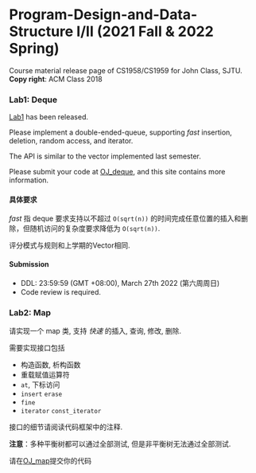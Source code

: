 # Program-Design-and-Data-Structure I/II (2021 Fall & 2022 Spring)
Course material release page of CS1958/CS1959 for John Class, SJTU. <br>
**Copy right**: ACM Class 2018

### Lab1: Deque
[Lab1](./Lab1-deque) has been released. <br>

Please implement a double-ended-queue, supporting *fast* insertion, deletion, random access, and iterator. <br>

The API is similar to the vector implemented last semester. <br>

Please submit your code at [OJ_deque](https://acm.sjtu.edu.cn/OnlineJudge/problem?problem_id=1097), and this site contains more information.

#### 具体要求

*fast* 指 deque 要求支持以不超过 `O(sqrt(n))` 的时间完成任意位置的插入和删除，但随机访问的复杂度要求降低为 `O(sqrt(n))`.

评分模式与规则和上学期的Vector相同.

#### Submission
- DDL: 23:59:59 (GMT +08:00), March 27th 2022 (第六周周日)
- Code review is required.

### Lab2: Map

请实现一个 map 类, 支持 *快速* 的插入, 查询, 修改, 删除.

需要实现接口包括

- 构造函数, 析构函数
- 重载赋值运算符
- `at`, 下标访问
- `insert` `erase`
- `fine`
- `iterator` `const_iterator`

接口的细节请阅读代码框架中的注释. 

**注意**：多种平衡树都可以通过全部测试, 但是非平衡树无法通过全部测试.

请在[OJ_map](https://acm.sjtu.edu.cn/OnlineJudge/problem?problem_id=1139)提交你的代码
